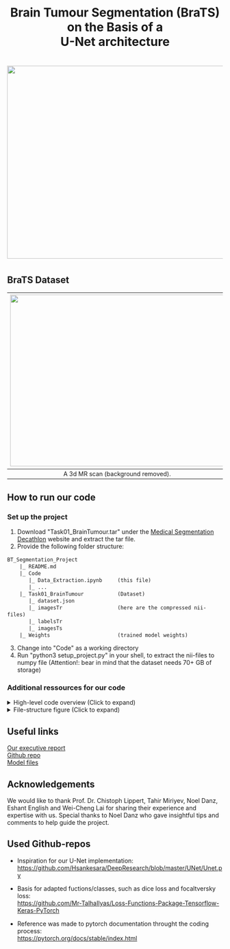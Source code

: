 ## 
# <div align="center">Brain Tumour Segmentation (BraTS) on the Basis of a <br/> U-Net architecture</div>

# <div align="center"><img src="https://user-images.githubusercontent.com/89709351/188319190-c69c5ddd-9e0b-460c-bc60-a19b0c2daab8.png" width="900" height="450" /></div>

## BraTS Dataset

| <img src="https://user-images.githubusercontent.com/89709351/188319267-c7b2ade6-8c47-4845-9132-c1a010adef86.png" width="500" height="400" /> | <img src="https://user-images.githubusercontent.com/89709351/188319269-84f32fc3-f824-4daa-9a00-b902ab0bfc21.png" width="500" height="400" />|
|---|---|
| <div align="center"> A 3d MR scan (background removed). </div> | <div align="center"> The labeled tumor class. </div> |


## How to run our code
### Set up the project
1. Download "Task01_BrainTumour.tar" under the [Medical Segmentation Decathlon](http://medicaldecathlon.com) website and extract the tar file.
2. Provide the following folder structure:
```
BT_Segmentation_Project
    |_ README.md
    |_ Code
       |_ Data_Extraction.ipynb     (this file)
       |_ ...
    |_ Task01_BrainTumour           (Dataset)
       |_ dataset.json
       |_ imagesTr                  (here are the compressed nii-files)
       |_ labelsTr
       |_ imagesTs
    |_ Weights                      (trained model weights)
```
3. Change into "Code" as a working directory
4. Run "python3 setup_project.py" in your shell, to extract the nii-files to numpy file (Attention!: bear in mind that the dataset needs 70+ GB of storage)


### Additional ressources for our code
<details>
  <summary>High-level code overview (Click to expand)</summary>

### Code Overview
#### Notebooks
- demo.ipynb:<br/>
Here we present our model training along with evaluation metrics and animated visualizations. The majority of what we report in our paper is produced using this code.

#### Python-files
- custom_losses.py:<br/>
Contains custom programmed losses. In addition you can find the get_loss function to automatically calculate the loss for a provided loss-function. 

- data_loading.py:<br/>
This is the dataloader. The function get_train_test_iters gives you the data iterators. 

- dataset_utils.py:<br/>
Here we coded all functions for manipulating and processing data.

- train.py:<br/>
Here you can find the train_model function to train a model.

#### Folders
- Optional:<br/>
Here we stored additional experimental code that was not ultimately used in our trained models or demo.

- Architectures:<br/>
Here you can find all model architectures that we built.
</details>


<details>
  <summary>File-structure figure (Click to expand)</summary>-
<p align="left"><img src="https://github.com/Space-Dream-42/brainTumourProject/blob/main/images/filestructure.jpg?raw=true" width="700" height="500"></p>
</details>


## Useful links
[Our executive report](executive_report.pdf)  <br/>
[Github repo](https://github.com/Space-Dream-42/brainTumourProject) <br/>
[Model files](https://drive.google.com/drive/folders/1pTMtH2817WEceukKP52Lep9QR-ZB2WKz?usp=sharing) <br/>


## Acknowledgements
We would like to thank Prof. Dr. Chistoph Lippert, Tahir Miriyev, Noel Danz, Eshant English and Wei-Cheng Lai for sharing their experience and expertise with us. Special thanks to Noel Danz who gave insightful tips and comments to help guide the project.


## Used Github-repos
- Inspiration for our U-Net implementation: <br/>
https://github.com/Hsankesara/DeepResearch/blob/master/UNet/Unet.py <br/>

- Basis for adapted fuctions/classes, such as dice loss and focaltversky loss: <br/>
https://github.com/Mr-TalhaIlyas/Loss-Functions-Package-Tensorflow-Keras-PyTorch <br/>

- Reference was made to pytorch documentation throught the coding process: <br/>
https://pytorch.org/docs/stable/index.html
